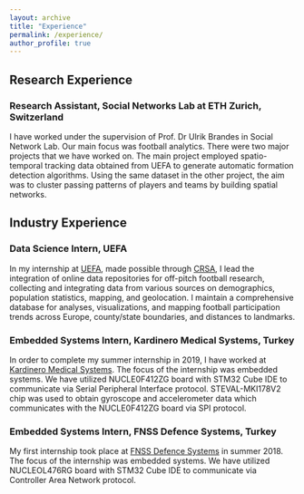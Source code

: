 ```yaml
---
layout: archive
title: "Experience"
permalink: /experience/
author_profile: true
---
```


## Research Experience

### Research Assistant, Social Networks Lab at ETH Zurich, Switzerland

I have worked under the supervision of Prof. Dr Ulrik Brandes in Social Network Lab. Our main focus was football analytics. There were two major projects that we have worked on. The main project employed spatio-temporal tracking data obtained from UEFA to generate automatic formation detection algorithms. Using the same dataset in the other project, the aim was to cluster passing patterns of players and teams by building spatial networks.


## Industry Experience

### Data Science Intern, UEFA

In my internship at [UEFA](https://www.uefa.com), made possible through [CRSA](https://www.crsa.uzh.ch/en.html), I lead the integration of online data repositories for off-pitch football research, collecting and integrating data from various sources on demographics, population statistics, mapping, and geolocation. I maintain a comprehensive database for analyses, visualizations, and mapping football participation trends across Europe, county/state boundaries, and distances to landmarks.

### Embedded Systems Intern, Kardinero Medical Systems, Turkey

In order to complete my summer internship in 2019, I have worked at [Kardinero Medical Systems](https://www.kardinero.com.tr). The focus of the internship was embedded systems. We have utilized NUCLE0F412ZG board with STM32 Cube IDE to communicate via Serial Peripheral Interface protocol. STEVAL-MKI178V2 chip was used to obtain gyroscope and accelerometer data which communicates with the NUCLE0F412ZG board via SPI protocol. 

### Embedded Systems Intern, FNSS Defence Systems, Turkey

My first internship took place at [FNSS Defence Systems](https://www.fnss.com.tr/en) in summer 2018. The focus of the internship was embedded systems. We have utilized NUCLEOL476RG board with STM32 Cube IDE to communicate via Controller Area Network protocol.

